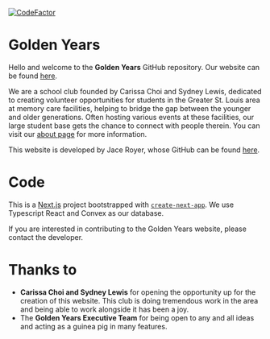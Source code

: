 [![CodeFactor](https://www.codefactor.io/repository/github/earthernsence/golden-years/badge?s=038735a38ac19c3b42bd549c2e53e3d07460c8b1)](https://www.codefactor.io/repository/github/earthernsence/golden-years)

# Golden Years

Hello and welcome to the **Golden Years** GitHub repository. Our website can be found [here](https://golden-years.vercel.app/).

We are a school club founded by Carissa Choi and Sydney Lewis, dedicated to creating volunteer opportunities for students in the Greater St. Louis area at memory care facilities, helping to bridge the gap between the younger and older generations. Often hosting various events at these facilities, our large student base gets the chance to connect with people therein. You can visit our [about page](https://golden-years.vercel.app/about_us) for more information.

This website is developed by Jace Royer, whose GitHub can be found [here](https://github.com/earthernsence).

# Code

This is a [Next.js](https://nextjs.org/) project bootstrapped with [`create-next-app`](https://github.com/vercel/next.js/tree/canary/packages/create-next-app). We use Typescript React and Convex as our database. 

If you are interested in contributing to the Golden Years website, please contact the developer.

# Thanks to
- __Carissa Choi and Sydney Lewis__ for opening the opportunity up for the creation of this website. This club is doing tremendous work in the area and being able to work alongside it has been a joy.
- The __Golden Years Executive Team__ for being open to any and all ideas and acting as a guinea pig in many features.